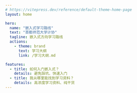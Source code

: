 ```yaml
---
# https://vitepress.dev/reference/default-theme-home-page
layout: home

hero:
  name: "嵌入式学习路线"
  text: "首都师范大学计协"
  tagline: 嵌入式方向学习路线
  actions:
    - theme: brand
      text: 学习大纲
      link: /学习大纲.md

features:
  - title: 如何入门嵌入式？
    details: 避免踩坑、快速入门
  - title: 我从哪里能找到学习资料？
    details: 高浓度学习资料、纯干货
---
```


